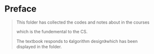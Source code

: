 # Preface 

> This folder has collected the codes and notes about <algorithm design> in the courses
>
> which is the fundemental to the CS.
>
> The textbook responds to 《algorithm design》which has been displayed in the folder.